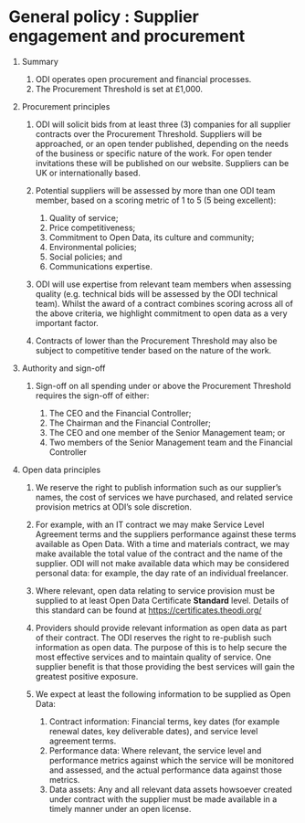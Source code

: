 # General policy : Supplier engagement and procurement

1. Summary

   1. ODI operates open procurement and financial processes.
   1. The Procurement Threshold is set at £1,000.

1. Procurement principles

   1. ODI will solicit bids from at least three (3) companies for all supplier contracts over the Procurement Threshold. Suppliers will be approached, or an open tender published, depending on the needs of the business or specific nature of the work.  For open tender invitations these will be published on our website.  Suppliers can be UK or internationally based.

    1. Potential suppliers will be assessed by more than one ODI team member, based on a scoring metric of 1 to 5 (5 being excellent):

		1. Quality of service;
		1. Price competitiveness;
		1. Commitment to Open Data, its culture and community;
		1. Environmental policies;
		1. Social policies; and
		1. Communications expertise.

	1. ODI will use expertise from relevant team members when assessing quality (e.g. technical bids will be assessed by the ODI technical team).  Whilst the award of a contract combines scoring across all of the above criteria, we highlight commitment to open data as a very important factor.

	1. Contracts of lower than the Procurement Threshold may also be subject to competitive tender based on the nature of the work.

1. Authority and sign-off

   1. Sign-off on all spending under or above the Procurement Threshold requires the sign-off of either:
 
		1. The CEO and the Financial Controller; 
		1. The Chairman and the Financial Controller;
		1. The CEO and one member of the Senior Management team; or
		1. Two members of the Senior Management team and the Financial Controller

1. Open data principles

	1. We reserve the right to publish information such as our supplier’s names, the cost of services we have purchased, and related service provision metrics at ODI’s sole discretion. 

	1. For example, with an IT contract we may make Service Level Agreement terms and the suppliers performance against these terms available as Open Data. With a time and materials contract, we may make available the total value of the contract and the name of the supplier. ODI will not make available data which may be considered personal data: for example, the day rate of an individual freelancer.

	1. Where relevant, open data relating to service provision must be supplied to at least Open Data Certificate **Standard** level. Details of this standard can be found at https://certificates.theodi.org/

	1. Providers should provide relevant information as open data as part of their contract. The ODI reserves the right to re-publish such information as open data. The purpose of this is to help secure the most effective services and to maintain quality of service. One supplier benefit is that those providing the best services will gain the greatest positive exposure.

	1. We expect at least the following information to be supplied as Open Data:

		1. Contract information: 
Financial terms, key dates (for example renewal dates, key deliverable dates), and service level agreement terms.
		1. Performance data: 
Where relevant, the service level and performance metrics against which the service will be monitored and assessed, and the actual performance data against those metrics.
		1. Data assets:
Any and all relevant data assets howsoever created under contract with the supplier must be made available in a timely manner under an open license. 

